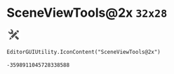 # SceneViewTools@2x `32x28`
<img src="/img/SceneViewTools@2x.png" width=32 height=28>

``` CSharp
EditorGUIUtility.IconContent("SceneViewTools@2x")
```
```
-3598911045728338588
```
